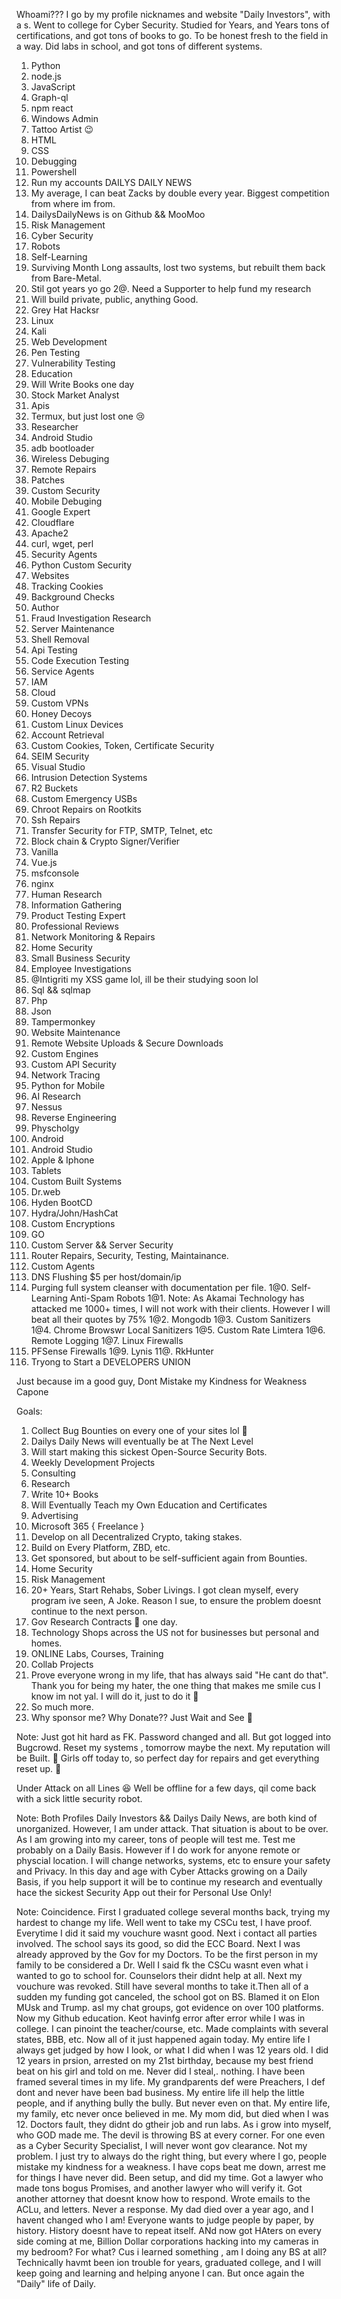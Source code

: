 Whoami??? I go by my profile nicknames and website "Daily Investors", with a s. Went to college for Cyber Security. Studied for Years, and Years tons of certifications, and got tons of books to go. To be honest fresh to the field in a way. Did labs in school, and got tons of different systems. 
1. Python 
2. node.js
3. JavaScript 
4. Graph-ql
5. npm react
6. Windows Admin
7. Tattoo Artist 😉 
8. HTML
9. CSS
10. Debugging
11. Powershell 
12. Run my accounts 
DAILYS DAILY NEWS
13. My average, I can beat Zacks by double every year. Biggest competition from where im from.
14. DailysDailyNews is on
Github && MooMoo
15. Risk Management 
16. Cyber Security 
17. Robots
18. Self-Learning 
19. Surviving Month Long assaults, lost two systems, but rebuilt them back from Bare-Metal.
20. Stil got years yo go
2@. Need a Supporter to help fund my research 
21. Will build private, public, anything Good.
22. Grey Hat Hacksr
23. Linux
23. Kali
24. Web Development 
25. Pen Testing 
26. Vulnerability Testing
27. Education 
27. Will Write Books one day
28. Stock Market Analyst 
29. Apis
30. Termux, but just lost one 😢 
31. Researcher 
32. Android Studio
33. adb bootloader 
34. Wireless Debuging 
35. Remote Repairs
36. Patches
37. Custom Security 
38. Mobile Debuging 
39. Google Expert
40. Cloudflare
41. Apache2
42. curl, wget, perl
43. Security Agents
44. Python Custom Security 
45. Websites 
46. Tracking Cookies 
47. Background Checks
48. Author 
49. Fraud Investigation Research 
50. Server Maintenance 
51. Shell Removal 
52. Api Testing
53. Code Execution Testing
54. Service Agents
53. IAM
54. Cloud
55. Custom VPNs
56. Honey Decoys
57. Custom Linux Devices 
58. Account Retrieval 
59. Custom Cookies, Token, Certificate Security 
50. SEIM Security 
51. Visual Studio
52. Intrusion Detection Systems 
53. R2 Buckets 
54. Custom Emergency USBs 
55. Chroot Repairs on Rootkits
56. Ssh Repairs
57. Transfer Security for FTP, SMTP, Telnet, etc
58. Block chain & Crypto Signer/Verifier 
59. Vanilla
60. Vue.js
61. msfconsole
62. nginx
63. Human Research 
64. Information Gathering
65. Product Testing Expert
66. Professional Reviews 
67. Network Monitoring & Repairs
68. Home Security 
69. Small Business Security 
70. Employee Investigations
71. @Intigriti my XSS game lol, ill be their studying soon lol
72. Sql && sqlmap
73. Php
74. Json 
75. Tampermonkey 
76. Website Maintenance 
77. Remote Website Uploads & Secure Downloads
78. Custom Engines
79. Custom API Security 
80. Network Tracing
81. Python for Mobile
82. AI Research 
83. Nessus
84. Reverse Engineering 
85. Physcholgy 
86. Android
87. Android Studio
88. Apple & Iphone
89. Tablets
90. Custom Built Systems
91. Dr.web
92. Hyden BootCD
93. Hydra/John/HashCat
94. Custom Encryptions 
95. GO
96. Custom Server && Server Security 
97. Router Repairs, Security, Testing, Maintainance.
98. Custom Agents
99. DNS Flushing $5 per host/domain/ip
100. Purging full system cleanser with documentation per file.
1@0. Self-Learning Anti-Spam Robots
1@1. Note: As Akamai Technology has attacked me 1000+ times, I will not work with their clients. However I will beat all their quotes by 75%
1@2. Mongodb
1@3. Custom Sanitizers
1@4. Chrome Browswr Local Sanitizers
1@5. Custom Rate Limtera
1@6. Remote Logging
1@7. Linux Firewalls
108. PFSense Firewalls
1@9. Lynis
11@. RkHunter
24. Tryong to Start a 
DEVELOPERS UNION

Just because im a good guy, Dont Mistake my Kindness for Weakness
Capone


Goals: 

1. Collect Bug Bounties on every one of your sites lol 💯 
2. Dailys Daily News will eventually be at The Next Level 
3. Will start making this sickest
Open-Source Security Bots.
4. Weekly Development Projects
5. Consulting 
6. Research 
7. Write 10+ Books
8. Will Eventually Teach my Own Education and Certificates
9. Advertising 
10. Microsoft 365 { Freelance }
11. Develop on all Decentralized Crypto, taking stakes.
12. Build on Every Platform, ZBD, etc.
13. Get sponsored, but about to be self-sufficient again from Bounties.
14. Home Security 
15. Risk Management 
16. 20+ Years, Start Rehabs, Sober Livings. I got clean myself, every program ive seen, A Joke. Reason I sue, to ensure the problem doesnt continue to the next person.
17. Gov Research Contracts 🙏 one day.
18.  Technology Shops across the US not for businesses but personal and homes.
19. ONLINE Labs, Courses, Training
20. Collab Projects 
21. Prove everyone wrong in my life, that has always said "He cant do that". Thank you for being my hater, the one thing that makes me smile cus I know im not yal. I will do it, just to do it 💯 
22. So much more.
23. Why sponsor me? Why Donate??
  Just Wait and See 🙈

Note: Just got hit hard as FK. Password changed and all. But got logged into Bugcrowd. Reset my systems , tomorrow maybe the next. My reputation will be Built. 💯 
Girls off today to, so perfect day for repairs and get everything reset up. 💯

Under Attack on all Lines 😆 
Well be offline for a few days, qil come back with a sick little security robot.


Note: Both Profiles Daily Investors && Dailys Daily News, are both kind of unorganized. However, I am under attack. That situation is about to be over.
As I am growing into my career, tons of people will test me. Test me probably on a Daily Basis. However if I do work for anyone remote or physcial location. I will change networks, systems, etc to ensure your safety and Privacy. In this day and age with Cyber Attacks growing on a Daily Basis, if you help support it will be to continue my research and eventually hace the sickest Security App out their for Personal Use Only!




Note: Coincidence. First I graduated college several months back, trying my hardest to change my life. Well went to take my CSCu test, I have proof. Everytime I did it said my vouchure wasnt good. Next i contact all parties involved. The school says its good, so did the ECC Board. Next I was already approved by the Gov for my Doctors. To be the first person in my family to be considered a Dr. Well I said fk the CSCu wasnt even what i wanted to go to school for. Counselors their didnt help at all. Next my vouchure was revoked. Still have several months to take it.Then all of a sudden my funding got canceled, the school got on BS. Blamed it on Elon MUsk and Trump. asl my chat groups, got evidence on over 100 platforms. Now my Github education. Keot havinfg error after error while I was in college. I can pinoint the teacher/course, etc. Made complaints with several states, BBB, etc. Now all of it just happened again today. My entire life I always get judged by how I look, or what I did when I was 12 years old. I did 12 years in prsion, arrested on my 21st birthday, because my best friend beat on his girl and told on me. Never did I steal,. nothing. I have been framed several times in my life. My grandparents def were Preachers, I def dont and never have been bad business. My entire life ill help the little people, and if anything bully the bully. But never even on that. My entire life, my family, etc never once believed in me. My mom did, but died when I was 12. Doctors fault, they didnt do gtheir job and run labs. As i grow into myself, who GOD made me. The devil is throwing BS at every corner. For one even as a Cyber Security Specialist, I will never wont gov clearance. Not my problem. I just try to always do the right thing, but every where I go, people mistake my kindness for a weakness. I have cops beat me down, arrest me for things I have never did. Been setup, and did my time. Got a lawyer who made tons bogus Promises, and another lawyer who will verify it. Got another attorney that doesnt know how to respond. Wrote emails to the ACLu, and letters. Never a response. My dad died over a year ago, and I havent changed who I am! Everyone wants to judge people by paper, by history. History doesnt have to repeat itself. ANd now got HAters on every side coming at me, Billion Dollar corporations hacking into my cameras in my bedroom? For what? Cus i learned something , am I doing any BS at all? Technically havmt been ion trouble for years, graduated college, and I will keep going and learning and helping anyone I can. But once again the "Daily" life of Daily.
